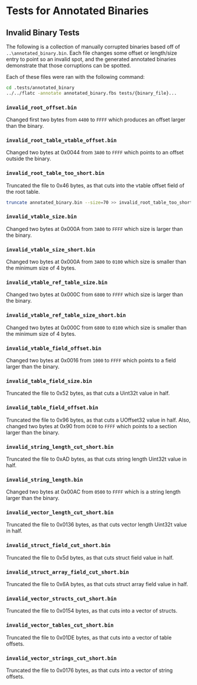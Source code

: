 # Tests for Annotated Binaries

## Invalid Binary Tests

The following is a collection of manually corrupted binaries based off of
`..\annotated_binary.bin`. Each file changes some offset or length/size entry to
point so an invalid spot, and the generated annotated binaries demonstrate that
those corruptions can be spotted.

Each of these files were ran with the following command:

```sh
cd .tests/annotated_binary
../../flatc -annotate annotated_binary.fbs tests/{binary_file}...
```

### `invalid_root_offset.bin`

Changed first two bytes from `4400` to `FFFF` which produces an offset larger
than the binary.

### `invalid_root_table_vtable_offset.bin`

Changed two bytes at 0x0044 from `3A00` to `FFFF` which points to an offset
outside the binary.

### `invalid_root_table_too_short.bin`

Truncated the file to 0x46 bytes, as that cuts into the vtable offset field of
the root table.

```sh
truncate annotated_binary.bin --size=70 >> invalid_root_table_too_short.bin
```

### `invalid_vtable_size.bin`

Changed two bytes at 0x000A from `3A00` to `FFFF` which size is larger than the
binary.

### `invalid_vtable_size_short.bin`

Changed two bytes at 0x000A from `3A00` to `0100` which size is smaller than the
minimum size of 4 bytes.

### `invalid_vtable_ref_table_size.bin`

Changed two bytes at 0x000C from `6800` to `FFFF` which size is larger than the
binary.

### `invalid_vtable_ref_table_size_short.bin`

Changed two bytes at 0x000C from `6800` to `0100` which size is smaller than 
the minimum size of 4 bytes.

### `invalid_vtable_field_offset.bin`

Changed two bytes at 0x0016 from `1000` to `FFFF` which points to a field larger
than the binary.

### `invalid_table_field_size.bin`

Truncated the file to 0x52 bytes, as that cuts a Uint32t value in half.

### `invalid_table_field_offset.bin`

Truncated the file to 0x96 bytes, as that cuts a UOffset32 value in half. Also,
changed two bytes at 0x90 from `DC00` to `FFFF` which points to a section larger
than the binary.

### `invalid_string_length_cut_short.bin`

Truncated the file to 0xAD bytes, as that cuts string length Uint32t value in 
half.

### `invalid_string_length.bin`

Changed two bytes at 0x00AC from `0500` to `FFFF` which is a string length
larger than the binary.

### `invalid_vector_length_cut_short.bin`

Truncated the file to 0x0136 bytes, as that cuts vector length Uint32t value in 
half.

### `invalid_struct_field_cut_short.bin`

Truncated the file to 0x5d bytes, as that cuts struct field value in half.

### `invalid_struct_array_field_cut_short.bin`

Truncated the file to 0x6A bytes, as that cuts struct array field value in half.

### `invalid_vector_structs_cut_short.bin`

Truncated the file to 0x0154 bytes, as that cuts into a vector of structs.

### `invalid_vector_tables_cut_short.bin`

Truncated the file to 0x01DE bytes, as that cuts into a vector of table offsets.

### `invalid_vector_strings_cut_short.bin`

Truncated the file to 0x0176 bytes, as that cuts into a vector of string
offsets.